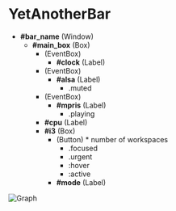 # YetAnotherBar

- **#bar_name** (Window)
  - **#main_box** (Box)
    - (EventBox)
      - **#clock** (Label)
    - (EventBox)
      - **#alsa** (Label)
        - .muted
    - (EventBox)
      - **#mpris** (Label)
        - .playing
    - **#cpu** (Label)
    - **#i3** (Box)
      - (Button) * number of workspaces
        - .focused
        - .urgent
        - :hover
        - :active
      - **#mode** (Label)


![Graph](https://i.imgur.com/SaUEjpB.png)